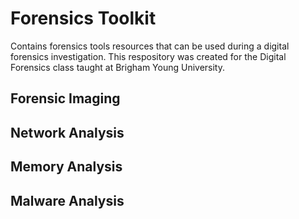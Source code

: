 # Forensics Toolkit
Contains forensics tools resources that can be used during a digital forensics investigation. This respository was created for the Digital Forensics class taught at Brigham Young University. 

## Forensic Imaging

## Network Analysis

## Memory Analysis
## Malware Analysis

